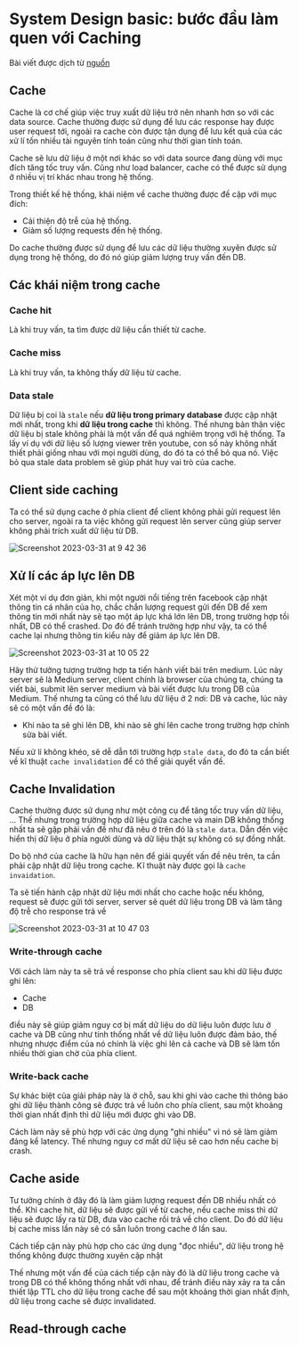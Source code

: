 # System Design basic: bước đầu làm quen với Caching

Bài viết được dịch từ [nguồn](https://medium.com/towards-data-science/system-design-basics-getting-started-with-caching-c2c3e934064a)

## Cache

Cache là cơ chế giúp việc truy xuất dữ liệu trở nên nhanh hơn so với các data source. Cache thường được sử dụng để lưu các response hay được user request tới, ngoài ra cache còn được tận dụng để lưu kết quả của các xử lí tốn nhiều tài nguyên tính toán cũng như thời gian tính toán.

Cache sẽ lưu dữ liệu ở một nơi khác so với data source đang dùng với mục đích tăng tốc truy vấn. Cũng như load balancer, cache có thể được sử dụng ở nhiều vị trí khác nhau trong hệ thống.

Trong thiết kế hệ thống, khái niệm về cache thường được đề cập với mục đích:

- Cải thiện độ trễ của hệ thống.
- Giảm số lượng requests đến hệ thống.

Do cache thường được sử dụng để lưu các dữ liệu thường xuyên được sử dụng trong hệ thống, do đó nó giúp giảm lượng truy vấn đến DB.

## Các khái niệm trong cache

### Cache hit

Là khi truy vấn, ta tìm được dữ liệu cần thiết từ cache.

### Cache miss

Là khi truy vấn, ta không thấy dữ liệu từ cache.

### Data stale

Dữ liệu bị coi là `stale` nếu **dữ liệu trong primary database** được cập nhật mới nhất, trong khi **dữ liệu trong cache** thì không.
Thế nhưng bản thân việc dữ liệu bị stale không phải là một vấn để quá nghiêm trọng với hệ thống. Ta lấy ví dụ với dữ liệu số lượng viewer trên youtube, con số này không nhất thiết phải giống nhau với mọi người dùng, do đó ta có thể bỏ qua nó. Việc bỏ qua stale data problem sẽ giúp phát huy vai trò của cache.

## Client side caching

Ta có thể sử dụng cache ở phía client để client không phải gửi request lên cho server, ngoài ra ta việc không gửi request lên server cũng giúp server không phải trích xuất dữ liệu từ DB.

![Screenshot 2023-03-31 at 9 42 36](https://user-images.githubusercontent.com/15076665/228994720-dccc48e2-e542-429a-854e-d48a3bc96508.png)

## Xử lí các áp lực lên DB

Xét một ví dụ đơn giản, khi một người nổi tiếng trên facebook cập nhật thông tin cá nhân của họ, chắc chắn lượng request gửi đến DB để xem thông tin mới nhất này sẽ tạo một áp lực khá lớn lên DB, trong trường hợp tồi nhất, DB có thể crashed. Do đó để tránh trường hợp như vậy, ta có thể cache lại nhưng thông tin kiểu này để giảm áp lực lên DB.

![Screenshot 2023-03-31 at 10 05 22](https://user-images.githubusercontent.com/15076665/228997176-1f726506-12d1-4efc-b44a-97314f63aefb.png)

Hãy thử tưởng tượng trường hợp ta tiến hành viết bài trên medium. Lúc này server sẽ là Medium server, client chính là browser của chúng ta, chúng ta viết bài, submit lên server medium và bài viết được lưu trong DB của Medium. Thế nhưng ta cũng có thể lưu dữ liệu ở 2 nơi: DB và cache, lúc này sẽ có một vấn đề đó là:
- Khi nào ta sẽ ghi lên DB, khi nào sẽ ghi lên cache trong trường hợp chỉnh sửa bài viết.

Nếu xử lí không khéo, sẽ dễ dẫn tới trường hợp `stale data`, do đó ta cần biết về kĩ thuật `cache invalidation` để có thể giải quyết vấn đề.

## Cache Invalidation

Cache thường được sử dụng như một công cụ để tăng tốc truy vấn dữ liệu, ... Thế nhưng trong trường hợp dữ liệu giữa cache và main DB không thống nhất ta sẽ gặp phải vấn đề như đã nêu ở trên đó là `stale data`. Dẫn đến việc hiển thị dữ liệu ở phía người dùng và dữ liệu thật sự không có sự đồng nhất.

Do bộ nhớ của cache là hữu hạn nên để giải quyết vấn đề nêu trên, ta cần phải cập nhật dữ liệu trong cạche. Kĩ thuật này được gọi là `cache invaidation`.

Ta sẽ tiến hành cập nhật dữ liệu mới nhất cho cache hoặc nếu không, request sẽ được gửi tới server, server sẽ quét dữ liệu trong DB và làm tăng độ trễ cho response trả về

![Screenshot 2023-03-31 at 10 47 03](https://user-images.githubusercontent.com/15076665/229002152-bef92a5c-b3ac-4eae-ba29-123b1b8f3185.png)

### Write-through cache

Với cách làm này ta sẽ trả về response cho phía client sau khi dữ liệu được ghi lên:

- Cache
- DB

điều này sẽ giúp giảm nguy cơ bị mất dữ liệu do dữ liệu luôn được lưu ở cache và DB cũng như tính thống nhất về dữ liệu luôn được đảm bảo, thế nhưng nhược điểm của nó chính là việc ghi lên cả cache và DB sẽ làm tốn nhiều thời gian chờ của phía client.

### Write-back cache

Sự khác biệt của giải pháp này là ở chỗ, sau khi ghi vào cache thì thông báo ghi dữ liệu thành công sẽ được trả về luôn cho phía client, sau một khoảng thời gian nhất định thì dữ liệu mới được ghi vào DB.

Cách làm này sẽ phù hợp với các ứng dụng "ghi nhiều" vì nó sẽ làm giảm đáng kể latency. Thế nhưng nguy cơ mất dữ liệu sẽ cao hơn nếu cache bị crash. 

## Cache aside

Tư tưởng chính ở đây đó là làm giảm lượng request đến DB nhiều nhất có thể. Khi cache hit, dữ liệu sẽ được gửi về từ cache, nếu cache miss thì dữ liệu sẽ được lấy ra từ DB, đưa vào cache rồi trả về cho client. Do đó dữ liệu bị cache miss lần này sẽ có sẵn luôn trong cache ở lần sau.

Cách tiếp cận này phù hợp cho các ứng dụng "đọc nhiều", dữ liệu trong hệ thống không được thường xuyên cập nhật

Thế nhưng một vấn đề của cách tiếp cận này đó là dữ liệu trong cache và trong DB có thể không thống nhất với nhau, để tránh điều này xảy ra ta cần thiết lập TTL cho dữ liệu trong cache để sau một khoảng thời gian nhất định, dữ liệu trong cache sẽ được invalidated.

## Read-through cache


















